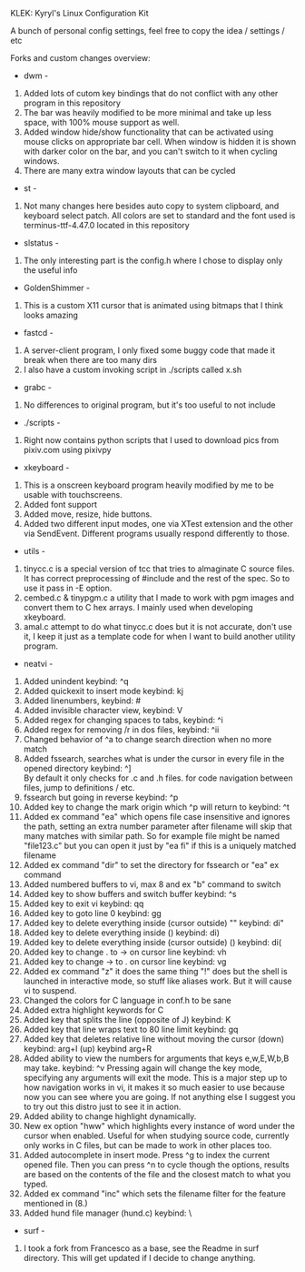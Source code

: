 
KLEK: Kyryl's Linux Configuration Kit

A bunch of personal config settings, feel free
to copy the idea / settings / etc 


Forks and custom changes overview:

- dwm - 
1. Added lots of cutom key bindings that do not
conflict with any other program in this repository
2. The bar was heavily modified to be more minimal and 
take up less space, with 100% mouse support as well.
3. Added window hide/show functionality that can be 
activated using mouse clicks on appropriate bar cell.
When window is hidden it is shown with darker color on the
bar, and you can't switch to it when cycling windows.
4. There are many extra window layouts that can be cycled

- st -
1. Not many changes here besides auto copy to system 
clipboard, and keyboard select patch. All colors are 
set to standard and the font used is terminus-ttf-4.47.0
located in this repository

- slstatus -
1. The only interesting part is the config.h where
I chose to display only the useful info

- GoldenShimmer -
1. This is a custom X11 cursor that is animated 
using bitmaps that I think looks amazing

- fastcd -
1. A server-client program, I only fixed some buggy
code that made it break when there are too many dirs
2. I also have a custom invoking script in ./scripts 
called x.sh

- grabc - 
1. No differences to original program, but it's too
useful to not include

- ./scripts -
1. Right now contains python scripts that I used to
download pics from pixiv.com using pixivpy

- xkeyboard -
1. This is a onscreen keyboard program heavily modified by me
to be usable with touchscreens.
2. Added font support
3. Added move, resize, hide buttons.
4. Added two different input modes, one via XTest extension
and the other via SendEvent. Different programs usually respond
differently to those.

- utils -
1. tinycc.c is a special version of tcc that tries to almaginate 
C source files. It has correct preprocessing of #include and 
the rest of the spec. So to use it pass in -E option.  
2. cembed.c & tinypgm.c a utility that I made to work with 
pgm images and convert them to C hex arrays. I mainly used 
when developing xkeyboard.
3. amal.c attempt to do what tinycc.c does but it is not accurate, 
don't use it, I keep it just as a template code for when I want to
build another utility program.

- neatvi -
1. Added unindent keybind: ^q 
2. Added quickexit to insert mode keybind: kj   
3. Added linenumbers, keybind: # 
4. Added invisible character view, keybind: V   
5. Added regex for changing spaces to tabs, keybind: ^i   
6. Added regex for removing /r in dos files, keybind: ^ii 
7. Changed behavior of ^a to change search direction when no more match 
8. Added fssearch, searches what is under the cursor 
in every file in the opened directory keybind: ^]   
By default it only checks for .c and .h files. 
for code navigation between files, jump to definitions / etc.
9. fssearch but going in reverse keybind: ^p
10. Added key to change the mark origin which ^p will return to keybind: ^t
11. Added ex command "ea" which opens file case insensitive and ignores the path,
setting an extra number parameter after filename will skip that many matches with
similar path. So for example file might be named "file123.c" but you can open it
just by "ea fi" if this is a uniquely matched filename
12. Added ex command "dir" to set the directory for fssearch or "ea" ex command
13. Added numbered buffers to vi, max 8 and ex "b" command to switch
14. Added key to show buffers and switch buffer keybind: ^s 
15. Added key to exit vi keybind: qq 
16. Added key to goto line 0 keybind: gg 
17. Added key to delete everything inside (cursor outside) "" keybind: di" 
18. Added key to delete everything inside () keybind: di) 
19. Added key to delete everything inside (cursor outside) () keybind: di( 
20. Added key to change . to -> on cursor line keybind: vh
21. Added key to change -> to . on cursor line keybind: vg
22. Added ex command "z" it does the same thing "!" does but the shell is
launched in interactive mode, so stuff like aliases work. But it will cause
vi to suspend.
23. Changed the colors for C language in conf.h to be sane
24. Added extra highlight keywords for C
25. Added key that splits the line (opposite of J) keybind: K
26. Added key that line wraps text to 80 line limit keybind: gq 
27. Added key that deletes relative line 
without moving the cursor (down) keybind: arg+I (up) keybind arg+R
28. Added ability to view the numbers for arguments that keys e,w,E,W,b,B
may take. keybind: ^v Pressing again will change the key mode, specifying
any arguments will exit the mode. This is a major step up to how navigation
works in vi, it makes it so much easier to use because now you can see where 
you are going. If not anything else I suggest you to try out this distro
just to see it in action.
29. Added ability to change highlight dynamically.
30. New ex option "hww" which highlights every instance of word under the
cursor when enabled. Useful for when studying source code, currently only
works in C files, but can be made to work in other places too.
31. Added autocomplete in insert mode. Press ^g to index the current opened
file. Then you can press ^n to cycle though the options, results are based on
the contents of the file and the closest match to what you typed.
32. Added ex command "inc" which sets the filename filter for the feature
mentioned in (8.)
33. Added hund file manager (hund.c) keybind: \

- surf -
1. I took a fork from Francesco as a base, see the Readme in
surf directory. This will get updated if I decide to change anything.

